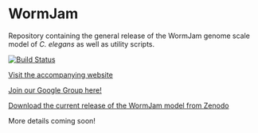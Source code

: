 # WormJam

Repository containing the general release of the WormJam genome scale model of *C. elegans* as well as utility scripts.

[![Build Status](https://travis-ci.com/wormjam-consortium/wormjam.svg?branch=devel)](https://travis-ci.com/github/wormjam-consortium/wormjam)

[Visit the accompanying website](https://wormjam.life)

[Join our Google Group here!](https://groups.google.com/forum/#!forum/wormjam)

[Download the current release of the WormJam model from Zenodo](https://zenodo.org/record/3978712)

More details coming soon!
